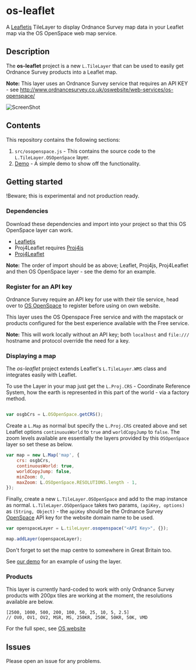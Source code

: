 os-leaflet
==========

A [Leafletjs](http://leafletjs.com/) TileLayer to display Ordnance Survey map data in your Leaflet map via the OS OpenSpace web map service.
 

## Description

The **os-leaflet** project is a new `L.TileLayer` that can be used to easily get Ordnance Survey products into a Leaflet map.

**Note:** This layer uses an Ordnance Survey service that requires an API KEY - see http://www.ordnancesurvey.co.uk/oswebsite/web-services/os-openspace/

![ScreenShot](https://github.com/rob-murray/os-leaflet/raw/master/screenshot.png "Screenshot of demo app")


## Contents

This repository contains the following sections:

1. `src/osopenspace.js` - This contains the source code to the `L.TileLayer.OSOpenSpace` layer.
2. [Demo](http://rob-murray.github.io/os-leaflet/) - A simple demo to show off the functionality.


## Getting started

!Beware; this is experimental and not production ready.


### Dependencies

Download these dependencies and import into your project so that this OS OpenSpace layer can work.

* [Leafletjs](http://leafletjs.com/)
* Proj4Leaflet requires [Proj4js](http://trac.osgeo.org/proj4js/)
* [Proj4Leaflet](https://github.com/kartena/Proj4Leaflet)

**Note:** The order of import should be as above; Leaflet, Proj4js, Proj4Leaflet and then OS OpenSpace layer - see the demo for an example.

### Register for an API key

Ordnance Survey require an API key for use with their tile service, head over to [OS OpenSpace](http://www.ordnancesurvey.co.uk/oswebsite/web-services/os-openspace/) to register before using on own website.

This layer uses the OS Openspace Free service and with the mapstack or products configured for the best experience available with the Free service.

**Note:** This will work locally without an API key; both `localhost` and `file:///` hostname and protocol override the need for a key.


### Displaying a map

The *os-leaflet* project extends Leaflet's `L.TileLayer.WMS` class and integrates easily with Leaflet.

To use the Layer in your map just get the `L.Proj.CRS` - Coordinate Reference System, how the earth is represented in this part of the world - via a factory method.


```javascript

var osgbCrs = L.OSOpenSpace.getCRS();

```

Create a `L.Map` as normal but specify the `L.Proj.CRS` created above and set Leaflet options `continuousWorld` to `true` and `worldCopyJump` to `false`. The zoom levels available are essentially the layers provided by this `OSOpenSpace` layer so set these as below.

```javascript
var map = new L.Map('map', {
    crs: osgbCrs,
    continuousWorld: true,
    worldCopyJump: false,
    minZoom: 0,
    maxZoom: L.OSOpenSpace.RESOLUTIONS.length - 1,
});
```

Finally, create a new `L.TileLayer.OSOpenSpace` and add to the map instance as normal. `L.TileLayer.OSOpenSpace` takes two params, `(apiKey, options)` as `(String, Object)` - the `apiKey` should be the Ordnance Survey [OpenSpace](http://www.ordnancesurvey.co.uk/oswebsite/web-services/os-openspace/) API key for the website domain name to be used. 


```javascript
var openspaceLayer = L.tileLayer.osopenspace("<API Key>", {}); 

map.addLayer(openspaceLayer);
```

Don't forget to set the map centre to somewhere in Great Britain too.

See [our demo](http://rob-murray.github.io/os-leaflet/) for an example of using the layer.


### Products

This layer is currently hard-coded to work with only Ordnance Survey products with 200px tiles are working at the moment, the resolutions available are below.

```
[2500, 1000, 500, 200, 100, 50, 25, 10, 5, 2.5] 
// OV0, OV1, OV2, MSR, MS, 250KR, 250K, 50KR, 50K, VMD
```

For the full spec, see [OS website](http://www.ordnancesurvey.co.uk/business-and-government/help-and-support/web-services/os-ondemand/configuring-wmts.html)


## Issues

Please open an issue for any problems.


